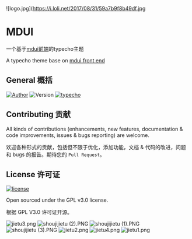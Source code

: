 ![logo.jpg](https://i.loli.net/2017/08/31/59a7b9f8b49df.jpg
# MDUI
一个基于[mdui前端](https://github.com/zdhxiong/mdui)的typecho主题

A typecho theme base on [mdui front end](https://github.com/zdhxiong/mdui)

## General 概括

[![Author](https://img.shields.io/badge/author-DONGYu-blue.svg?style=flat-square)](https://www.dongyu.site)
![Version](https://img.shields.io/badge/version-1.0.0-green.svg?style=flat-square)
[![typecho](https://img.shields.io/badge/typecho-1.0+-green.svg?style=flat-square)](http://typecho.org)


## Contributing 贡献

All kinds of contributions (enhancements, new features, documentation & code improvements, issues & bugs reporting) are welcome.

欢迎各种形式的贡献，包括但不限于优化，添加功能，文档 & 代码的改进，问题和 bugs 的报告。期待您的 `Pull Request`。

## License 许可证

[![license](https://img.shields.io/github/license/2016dongyu/Typecho-theme-DONG-MDUI.svg?style=flat-square)](https://github.com/2016dongyu/Typecho-theme-DONG-MDUI/blob/master/LICENSE)

Open sourced under the GPL v3.0 license.

根据 GPL V3.0 许可证开源。


![jietu3.png](https://i.loli.net/2017/09/01/59a8cc9f34801.png)
![shoujijietu (2).PNG](https://ooo.0o0.ooo/2017/09/01/59a8cc9f9346e.png)
![shoujijietu (1).PNG](https://i.loli.net/2017/09/01/59a8cc9fbd076.png)
![shoujijietu (3).PNG](https://i.loli.net/2017/09/01/59a8cc9fd79d3.png)
![jietu2.png](https://i.loli.net/2017/09/01/59a8cca0091a2.png)
![jietu4.png](https://i.loli.net/2017/09/01/59a8cca02e930.png)
![jietu1.png](https://i.loli.net/2017/09/01/59a8cca18875e.png)
